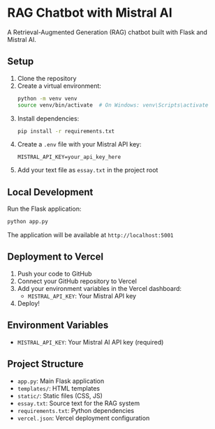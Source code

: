# RAG Chatbot with Mistral AI

A Retrieval-Augmented Generation (RAG) chatbot built with Flask and Mistral AI.

## Setup

1. Clone the repository
2. Create a virtual environment:
   ```bash
   python -m venv venv
   source venv/bin/activate  # On Windows: venv\Scripts\activate
   ```
3. Install dependencies:
   ```bash
   pip install -r requirements.txt
   ```
4. Create a `.env` file with your Mistral API key:
   ```
   MISTRAL_API_KEY=your_api_key_here
   ```
5. Add your text file as `essay.txt` in the project root

## Local Development

Run the Flask application:
```bash
python app.py
```

The application will be available at `http://localhost:5001`

## Deployment to Vercel

1. Push your code to GitHub
2. Connect your GitHub repository to Vercel
3. Add your environment variables in the Vercel dashboard:
   - `MISTRAL_API_KEY`: Your Mistral API key
4. Deploy!

## Environment Variables

- `MISTRAL_API_KEY`: Your Mistral AI API key (required)

## Project Structure

- `app.py`: Main Flask application
- `templates/`: HTML templates
- `static/`: Static files (CSS, JS)
- `essay.txt`: Source text for the RAG system
- `requirements.txt`: Python dependencies
- `vercel.json`: Vercel deployment configuration 